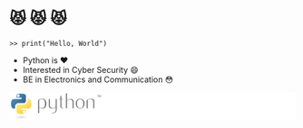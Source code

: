 # :pouting_cat: :pouting_cat: :pouting_cat:

```
>> print("Hello, World") 
```

- Python is :heart: 
- Interested in Cyber Security :smile:
- BE in Electronics and Communication :flushed:

[![Awesome Python](https://github.com/GairePravesh/GairePravesh/blob/master/python.svg)](https://twitter.com/GairePravesh)

<script src="https://tryhackme.com/badge/68648"></script>


